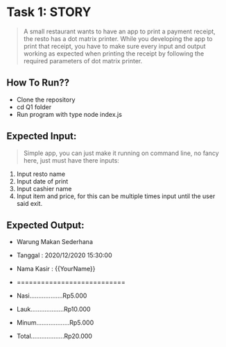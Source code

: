 # **Task 1: STORY**

> A small restaurant wants to have an app to print a payment receipt, the resto has a dot matrix printer. While you developing the app to print that receipt, you have to make sure every input and output working as expected when printing the receipt by following the required parameters of dot matrix printer.

## **How To Run??**

* Clone the repository
* cd Q1 folder
* Run program with type node index.js
  
## **Expected Input:**
>Simple app, you can just make it running on command line, no fancy here, just must have there inputs:
1. Input resto name
2. Input date of print
3. Input cashier name
4. Input item and price, for this can be multiple times input until the user said exit.


## **Expected Output:**
- Warung Makan Sederhana
- Tanggal :	2020/12/2020 15:30:00
- Nama Kasir : 	    {{YourName}}
- ===========================
- Nasi...................Rp5.000
- Lauk...................Rp10.000
- Minum...................Rp5.000

- Total...................Rp20.000
